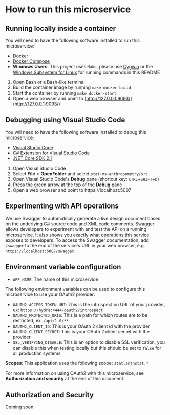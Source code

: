 # How to run this microservice

## Running locally inside a container
You will need to have the following software installed to run this microservice:

- [Docker](https://docs.docker.com/install/)
- [Docker Compose](https://docs.docker.com/compose/install/)
- **Windows Users**: This project uses `Make`, please use [Cygwin](http://www.cygwin.com/) or the [Windows Subsystem for Linux](https://docs.microsoft.com/en-us/windows/wsl/install-win10) for running commands in this README

1. Open Bash or a Bash-like terminal
1. Build the container image by running `make docker-build`
1. Start the container by running `make docker-start`
1. Open a web browser and point to [http://127.0.0.1:9093/](http://127.0.0.1:9093/)

## Debugging using Visual Studio Code

You will need to have the following software installed to debug this microservice:

- [Visual Studio Code](https://code.visualstudio.com/)
- [C# Extension for Visual Studio Code](https://marketplace.visualstudio.com/items?itemName=ms-vscode.csharp)
- [.NET Core SDK 2.1](https://www.microsoft.com/net/download)

1. Open Visual Studio Code
1. Select **File** > **OpenFolder** and select `stat-ms-anthropometry/src`
1. Open Visual Studio Code's **Debug** pane (shortcut key: `CTRL`+`SHIFT`+`D`)
1. Press the green arrow at the top of the **Debug** pane
1. Open a web browser and point to https://localhost:5007

## Experimenting with API operations

We use Swagger to automatically generate a live design document based on the underlying C# source code and XML code comments. Swagger allows developers to experiment with and test the API on a running microservice. It also shows you exactly what operations this service exposes to developers. To access the Swagger documentation, add `/swagger` to the end of the service's URL in your web browser, e.g. `https://localhost:5007/swagger`.

## Environment variable configuration

* `APP_NAME`: The name of this microservice

The following environment variables can be used to configure this microservice to use your OAuth2 provider:

* `OAUTH2_ACCESS_TOKEN_URI`: This is the introspection URL of your provider, ex: `https://hydra:4444/oauth2/introspect`
* `OAUTH2_PROTECTED_URIS`: This is a path for which routes are to be restricted, ex: `/api/1.0/**`
* `OAUTH2_CLIENT_ID`: This is your OAuth 2 client id with the provider
* `OAUTH2_CLIENT_SECRET`: This is your OAuth 2 client secret with the provider
* `SSL_VERIFYING_DISABLE`: This is an option to disable SSL verification, you can disable this when testing locally but this should be set to `false` for all production systems

__Scopes__: This application uses the following scope: `stat.anthstat.*`

For more information on using OAuth2 with this microservice, see **Authorization and security** at the end of this document.

## Authorization and Security

Coming soon